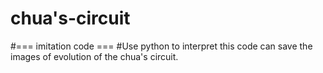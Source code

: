 # chua's-circuit
#=== imitation code ===
#Use python to interpret this code can save the images of evolution of the chua's circuit.
